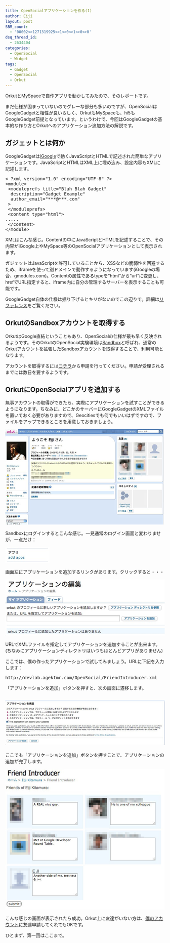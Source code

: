 ```yaml
---
title: OpenSocialアプリケーションを作る(1)
author: Eiji
layout: post
SBM_count:
  - '00002<>1271319925<>1<>0<>1<>0<>0'
dsq_thread_id:
  - 2634404
categories:
  - OpenSocial
  - Widget
tags:
  - Gadget
  - OpenSocial
  - Orkut
---
```

<p>OrkutとMySpaceで自作アプリを動かしてみたので、そのレポートです。</p>
<p>まだ仕様が固まっていないのでグレーな部分も多いのですが、OpenSocialはGoogleGadgetと相性が良いらしく、OrkutもMySpaceも、hi5もGoogleGadget前提となっています。というわけで、今回はGoogleGadgetの基本的な作り方とOrkutへのアプリケーション追加方法の解説です。</p>
<h2>ガジェットとは何か</h2>
<p>GoogleGadgetは<a href="http://www.google.com/ig?hl=ja" target="_blank">iGoogle</a>で動くJavaScriptとHTMLで記述された簡単なアプリケーションです。JavaScriptとHTMLはXML上に埋め込み、設定内容もXMLに記述します。</p>
<pre class="brush: jscript; title: ; notranslate" title="">&lt; ?xml version=&quot;1.0&quot; encoding=&quot;UTF-8&quot; ?&gt;
&lt;module&gt;
 &lt;moduleprefs title=&quot;Blah Blah Gadget&quot;
  description=&quot;Gadget Example&quot;
  author_email=&quot;***@***.com&quot;
 &gt;
 &lt;/moduleprefs&gt;
 &lt;content type=&quot;html&quot;&gt;
.....
 &lt;/content&gt;
&lt;/module&gt;</pre>
<p>XMLはこんな感じ。Contentの中にJavaScriptとHTMLを記述することで、その内容がiGoogle上やMySpace等のOpenSocialアプリケーションとして表示されます。</p>
<p>ガジェットはJavaScriptを許可していることから、XSSなどの脆弱性を回避するため、iframeを使って別ドメインで動作するようになっています(iGoogleの場合、gmodules.com)。Contentの属性であるtypeを&#8221;html&#8221;から&#8221;url&#8221;に変更し、hrefでURL指定すると、iframe内に自分の管理するサーバーを表示することも可能です。</p>
<p>GoogleGadget自体の仕様は掘り下げるとキリがないのでこの辺りで。詳細は<a href="http://code.google.com/intl/ja/apis/gadgets/docs/reference.html" target="_blank">リファレンス</a>をご覧ください。</p>
<h2>OrkutのSandboxアカウントを取得する</h2>
<p>OrkutはGoogle直結ということもあり、OpenSocialの仕様が最も早く反映されるようです。そのOrkutのOpenSocial実験環境は<a href="http://sandbox.orkut.com/" target="_blank">Sandbox</a>と呼ばれ、通常のOrkutアカウントを拡張したSandboxアカウントを取得することで、利用可能となります。</p>
<p>アカウントを取得するには<a href="http://code.google.com/support/opensocialsignup/">コチラ</a>から申請を行ってください。申請が受理されるまでには数日を要するようです。</p>
<h2>OrkutにOpenSocialアプリを追加する</h2>
<p>無事アカウントの取得ができたら、実際にアプリケーションを試すことができるようになります。ちなみに、どこかのサーバーにGoogleGadgetのXMLファイルを置いておく必要がありますので、Geocitiesでも何でもいいはずですので、ファイルをアップできるところを用意しておきましょう。</p>
<p><a href="/images/2008/03/orkut1.jpg" title="Orkut1"><img src="/images/2008/03/orkut1.jpg" alt="Orkut1" /></a><a href="/images/2008/03/orkut1.jpg" title="Orkut1"> </a></p>
<p>Sandboxにログインするとこんな感じ。一見通常のログイン画面と変わりませが、一点だけ：</p>
<p><a href="/images/2008/03/orkut2.jpg" title="Orkut2"><img src="/images/2008/03/orkut2.jpg" alt="Orkut2" /></a></p>
<p>画面左にアプリケーションを追加するリンクがあります。クリックすると・・・</p>
<p><a href="/images/2008/03/orkut3.jpg" title="Orkut3"><img src="/images/2008/03/orkut3.jpg" alt="Orkut3" /></a></p>
<p>URLでXMLファイルを指定してアプリケーションを追加することが出来ます。(ちなみにアプリケーションディレクトリはいつもほとんどアプリがありません)</p>
<p>ここでは、僕の作ったアプリケーションで試してみましょう。URLに下記を入力します：</p>
<pre>http://devlab.agektmr.com/OpenSocial/FriendIntroducer.xml</pre>
<p>「アプリケーションを追加」ボタンを押すと、次の画面に遷移します。</p>
<h2><a href="/images/2008/03/orkut4.jpg" title="Orkut4"><img src="/images/2008/03/orkut4.jpg" alt="Orkut4" /></a></h2>
<p>ここでも「アプリケーションを追加」ボタンを押すことで、アプリケーションの追加が完了します。</p>
<p><a href="/images/2008/03/orkut5.jpg" title="Orkut5"><img src="/images/2008/03/orkut5.jpg" alt="Orkut5" /></a></p>
<p>こんな感じの画面が表示されたら成功。Orkut上に友達がいない方は、<a href="http://sandbox.orkut.com:80/Profile.aspx?uid=2129608995524995619" target="_blank">僕のアカウント</a>に友達申請してくれてもOKです。</p>
<p>ひとまず、第一回はここまで。</p>
<p><a href="/images/2008/03/orkut4.jpg" title="Orkut4"> </a></p>
